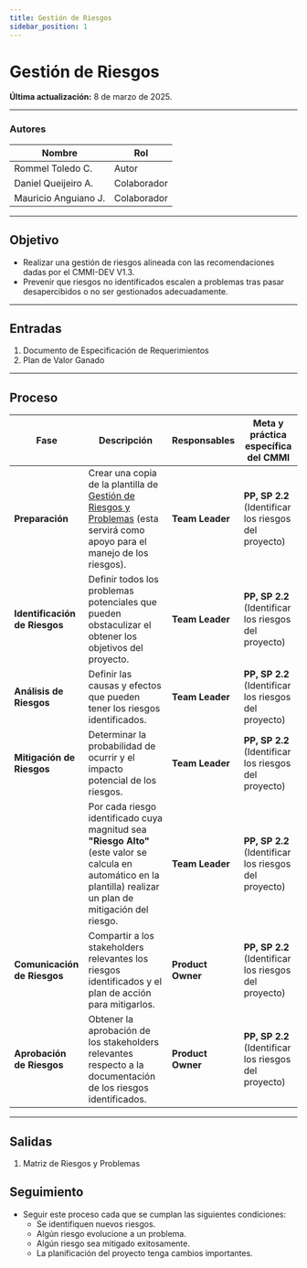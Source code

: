 ```yaml
---
title: Gestión de Riesgos
sidebar_position: 1
---
```


# Gestión de Riesgos

**Última actualización:** 8 de marzo de 2025.

---

### **Autores**
| **Nombre**              | **Rol**       |
|-------------------------|-------------|
| Rommel Toledo C.       | Autor       |
| Daniel Queijeiro A.    | Colaborador |
| Mauricio Anguiano J.   | Colaborador |

---

## **Objetivo**  

- Realizar una gestión de riesgos alineada con las recomendaciones dadas por el CMMI-DEV V1.3.
- Prevenir que riesgos no identificados escalen a problemas tras pasar desapercibidos o no ser gestionados adecuadamente.

---

## **Entradas**  

1. Documento de Especificación de Requerimientos
2. Plan de Valor Ganado

---

## **Proceso**  

| **Fase**                  | **Descripción** | **Responsables** | **Meta y práctica específica del CMMI** |
|---------------------------|----------------|------------------|-----------------------------------------|
| **Preparación**           | Crear una copia de la plantilla de [Gestión de Riesgos y Problemas](https://docs.google.com/spreadsheets/d/1fpsATvhJ9zkrqjyGqpfwD3_2BicNxtVVxqmXnjBubfY/edit) (esta servirá como apoyo para el manejo de los riesgos). | **Team Leader** | **PP, SP 2.2** (Identificar los riesgos del proyecto) |
| **Identificación de Riesgos** | Definir todos los problemas potenciales que pueden obstaculizar el obtener los objetivos del proyecto. | **Team Leader** | **PP, SP 2.2** (Identificar los riesgos del proyecto) |
| **Análisis de Riesgos** | Definir las causas y efectos que pueden tener los riesgos identificados. | **Team Leader** | **PP, SP 2.2** (Identificar los riesgos del proyecto) |
| **Mitigación de Riesgos** | Determinar la probabilidad de ocurrir y el impacto potencial de los riesgos. | **Team Leader** | **PP, SP 2.2** (Identificar los riesgos del proyecto) |
| | Por cada riesgo identificado cuya magnitud sea **"Riesgo Alto"** (este valor se calcula en automático en la plantilla) realizar un plan de mitigación del riesgo. | **Team Leader** | **PP, SP 2.2** (Identificar los riesgos del proyecto) |
| **Comunicación de Riesgos** | Compartir a los stakeholders relevantes los riesgos identificados y el plan de acción para mitigarlos. | **Product Owner** | **PP, SP 2.2** (Identificar los riesgos del proyecto) |
| **Aprobación de Riesgos** | Obtener la aprobación de los stakeholders relevantes respecto a la documentación de los riesgos identificados. | **Product Owner** | **PP, SP 2.2** (Identificar los riesgos del proyecto) |

---

## **Salidas**  

1. Matriz de Riesgos y Problemas  

## **Seguimiento**  

- Seguir este proceso cada que se cumplan las siguientes condiciones:
  - Se identifiquen nuevos riesgos.
  - Algún riesgo evolucione a un problema.
  - Algún riesgo sea mitigado exitosamente.
  - La planificación del proyecto tenga cambios importantes.